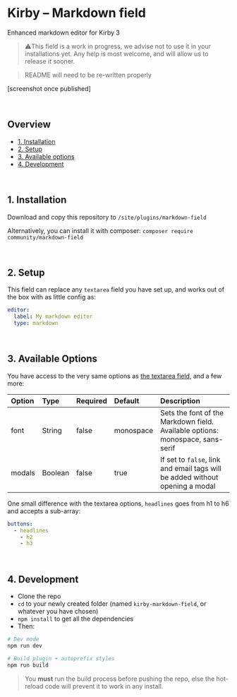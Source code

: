 # Kirby – Markdown field

Enhanced markdown editor for Kirby 3

> ⚠️This field is a work in progress, we advise not to use it in your installations yet. Any help is most welcome, and will allow us to release it sooner.

> README will need to be re-written properly

[screenshot once published]

<br/>

## Overview

- [1. Installation](#1-installation)
- [2. Setup](#2-setup)
- [3. Available options](#3-available-options)
- [4. Development](#4-development)

<br/>

## 1. Installation

Download and copy this repository to ```/site/plugins/markdown-field```

Alternatively, you can install it with composer: ```composer require community/markdown-field```

<br/>

## 2. Setup

This field can replace any `textarea` field you have set up, and works out of the box with as little config as:

```yaml
editor:
  label: My markdown editor
  type: markdown
```

<br/>

## 3. Available Options

You have access to the very same options as [the textarea field](https://nnnnext.getkirby.com/docs/cheatsheet/fields/textarea), and a few more:

| Option | Type | Required | Default | Description |
|:-------|:-----|:---------|:--------|:------------|
| font | String | false | monospace | Sets the font of the Markdown field. Available options: monospace, sans-serif |
| modals | Boolean | false | true | If set to `false`, link and email tags will be added without opening a modal |

One small difference with the textarea options, `headlines` goes from h1 to h6 and accepts a sub-array:

```yaml
buttons:
  - headlines
    - h2
    - h3
```

<br/>

## 4. Development

- Clone the repo
- `cd` to your newly created folder (named `kirby-markdown-field`, or whatever you have chosen)
- `npm install` to get all the dependencies
- Then:

```bash
# Dev mode
npm run dev

# Build plugin + autoprefix styles
npm run build
```

> You **must** run the build process before pushing the repo, else the hot-reload code will prevent it to work in any install.



